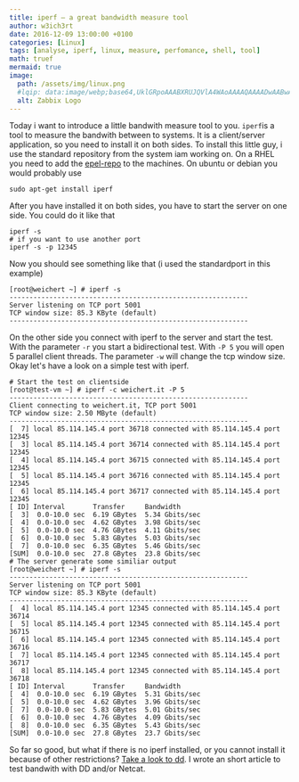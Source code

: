 ```yaml
---
title: iperf – a great bandwidth measure tool
author: w3ich3rt
date: 2016-12-09 13:00:00 +0100
categories: [Linux]
tags: [analyse, iperf, linux, measure, perfomance, shell, tool]
math: truef
mermaid: true
image:
  path: /assets/img/linux.png
  #lqip: data:image/webp;base64,UklGRpoAAABXRUJQVlA4WAoAAAAQAAAADwAABwAAQUxQSDIAAAARL0AmbZurmr57yyIiqE8oiG0bejIYEQTgqiDA9vqnsUSI6H+oAERp2HZ65qP/VIAWAFZQOCBCAAAA8AEAnQEqEAAIAAVAfCWkAALp8sF8rgRgAP7o9FDvMCkMde9PK7euH5M1m6VWoDXf2FkP3BqV0ZYbO6NA/VFIAAAA
  alt: Zabbix Logo  
---
```


Today i want to introduce a little bandwith measure tool to you. `iperf`is a tool to measure the bandwith between to systems. It is a client/server application, so you need to install it on both sides. To install this little guy, i use the standard repository from the system iam working on. On a RHEL you need to add the [epel-repo](https://fedoraproject.org/wiki/EPEL) to the machines. On ubuntu or debian you would probably use

```shell
sudo apt-get install iperf
```

After you have installed it on both sides, you have to start the server on one side. You could do it like that

```shell
iperf -s
# if you want to use another port
iperf -s -p 12345
```

Now you should see something like that (i used the standardport in this example)

```shell
[root@weichert ~] # iperf -s
------------------------------------------------------------
Server listening on TCP port 5001
TCP window size: 85.3 KByte (default)
------------------------------------------------------------
```

On the other side you connect with iperf to the server and start the test. With the parameter `-r` you start a bidirectional test. With `-P 5` you will open 5 parallel client threads. The parameter `-w` will change the tcp window size.
Okay let's have a look on a simple test with iperf.

```shell
# Start the test on clientside
[root@test-vm ~] # iperf -c weichert.it -P 5
------------------------------------------------------------
Client connecting to weichert.it, TCP port 5001
TCP window size: 2.50 MByte (default)
------------------------------------------------------------
[  7] local 85.114.145.4 port 36718 connected with 85.114.145.4 port 12345
[  3] local 85.114.145.4 port 36714 connected with 85.114.145.4 port 12345
[  4] local 85.114.145.4 port 36715 connected with 85.114.145.4 port 12345
[  5] local 85.114.145.4 port 36716 connected with 85.114.145.4 port 12345
[  6] local 85.114.145.4 port 36717 connected with 85.114.145.4 port 12345
[ ID] Interval       Transfer     Bandwidth
[  3]  0.0-10.0 sec  6.19 GBytes  5.34 Gbits/sec
[  4]  0.0-10.0 sec  4.62 GBytes  3.98 Gbits/sec
[  5]  0.0-10.0 sec  4.76 GBytes  4.11 Gbits/sec
[  6]  0.0-10.0 sec  5.83 GBytes  5.03 Gbits/sec
[  7]  0.0-10.0 sec  6.35 GBytes  5.46 Gbits/sec
[SUM]  0.0-10.0 sec  27.8 GBytes  23.8 Gbits/sec
# The server generate some similiar output
[root@weichert ~] # iperf -s
------------------------------------------------------------
Server listening on TCP port 5001
TCP window size: 85.3 KByte (default)
------------------------------------------------------------
[  4] local 85.114.145.4 port 12345 connected with 85.114.145.4 port 36714
[  5] local 85.114.145.4 port 12345 connected with 85.114.145.4 port 36715
[  6] local 85.114.145.4 port 12345 connected with 85.114.145.4 port 36716
[  7] local 85.114.145.4 port 12345 connected with 85.114.145.4 port 36717
[  8] local 85.114.145.4 port 12345 connected with 85.114.145.4 port 36718
[ ID] Interval       Transfer     Bandwidth
[  4]  0.0-10.0 sec  6.19 GBytes  5.31 Gbits/sec
[  5]  0.0-10.0 sec  4.62 GBytes  3.96 Gbits/sec
[  7]  0.0-10.0 sec  5.83 GBytes  5.01 Gbits/sec
[  6]  0.0-10.0 sec  4.76 GBytes  4.09 Gbits/sec
[  8]  0.0-10.0 sec  6.35 GBytes  5.43 Gbits/sec
[SUM]  0.0-10.0 sec  27.8 GBytes  23.7 Gbits/sec
```

So far so good, but what if there is no iperf installed, or you cannot install it because of other restrictions? [Take a look to dd](https://www.weichert.it/en/test-your-bandwidth-with-dd-orand-netcat/). I wrote an short article to test bandwith with DD and/or Netcat.
